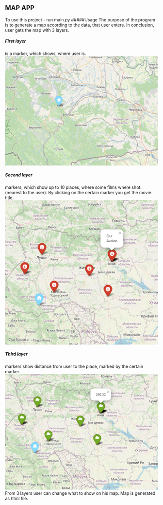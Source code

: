 ## MAP APP
To use this project - run main.py
#####Usage
The purpose of the program is to generate a map according to the data, that user enters. In conclusion, user gets the map with 3 layers.
##### First layer
is a marker, which shows, where user is.
![Screenshot](home.png)
##### Second layer
markers, which show up to 10 places, where some films where shot. (nearest to the user). By clicking on the certain marker you get the movie title. 
![Screenshot](points.png)
##### Third layer
markers show distance from user to the place, marked by the certain marker.
![Screenshot](distance.png)
From 3 layers user can change what to show on his map. Map is generated as html file.